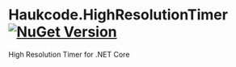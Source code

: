 # Haukcode.HighResolutionTimer [![NuGet Version](http://img.shields.io/nuget/v/Haukcode.HighResolutionTimer.svg?style=flat)](https://www.nuget.org/packages/Haukcode.HighResolutionTimer/)

High Resolution Timer for .NET Core
